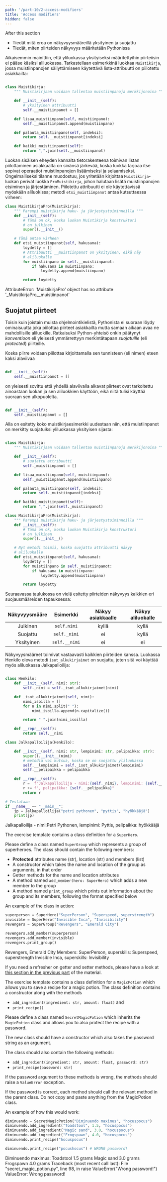```yaml
---
path: '/part-10/2-access-modifiers'
title: 'Access modifiers'
hidden: false
---
```


<text-box variant='learningObjectives' name="Learning objectives">

After this section

- Tiedät mitä eroa on näkyvyysmääreillä yksityinen ja suojattu
- Tiedät, miten piirteiden näkyvyys määritetään Pythonissa

</text-box>

Aikaisemmin mainittiin, että yliluokassa yksityiseksi määritettyihin piirteiisin ei pääse käsiksi aliluokassa. Tarkastellaan esimerkkinä luokkaa `Muistikirja`, jossa muistiinpanojen säilyttämiseen käytettävä lista-attribuutti on piilotettu asiakkailta:

```python

class Muistikirja:
    """ Muistikirjaan voidaan tallentaa muistiinpanoja merkkijonoina """

    def __init__(self):
        # yksityinen attribuutti
        self.__muistiinpanot = []

    def lisaa_muistiinpano(self, muistiinpano):
        self.__muistiinpanot.append(muistiinpano)

    def palauta_muistiinpano(self, indeksi):
        return self.__muistiinpanot[indeksi]

    def kaikki_muistiinpanot(self):
        return ",".join(self.__muistiinpanot)

```

Luokan sisäisen eheyden kannalta tietorakenteena toimivan listan piilottaminen asiakkaalta on sinänsä järkevää, koska luokka tarjoaa itse sopivat operaatiot muistiinpanojen lisäämiseksi ja selaamiseksi. Ongelmalliseksi tilanne muodostuu, jos yritetään kirjoittaa `Muistikirja`-luokan perivät luokka `ProMuistikirja`, johon halutaan lisätä muistiinpanojen etsiminen ja järjestäminen. Piilotettu attribuutti ei ole käytettävissä myöskään aliluokissa; metodi `etsi_muistiinpanot` antaa kutsuttaessa virheen:

```python
class MuistikirjaPro(Muistikirja):
    """ Parempi muistikirja haku- ja järjestystoiminnoilla """
    def __init__(self):
        # Tämä on ok, koska luokan Muistikirja konstruktori
        # on julkinen
        super().__init__()

    # Tämä antaa virheen
    def etsi_muistiinpanot(self, hakusana):
        loydetty = []
        # Attribuutti __muistiinpanot on yksityinen, eikä näy
        # aliluokalle
        for muistiinpano in self.__muistiinpanot:
            if hakusana in muistiinpano:
                loydetty.append(muistiinpano)

        return loydetty

```

<sample-output>
    
AttributeError: 'MuistikirjaPro' object has no attribute '_MuistikirjaPro__muistiinpanot'

</sample-output>



## Suojatut piirteet

Toisin kuin joistain muista ohjelmointikielistä, Pythonista ei suoraan löydy ominaisuutta joka piilottaa piirteet asiakkailta mutta samaan aikaan avaa ne mahdollisille aliluokille. Ratkaisuksi Python-yhteisö onkin päätynyt _konventioon_ eli yleisesti ymmärrettyyn merkintätapaan _suojatuille_ (eli _protected_)  piirteille.

Koska piirre voidaan piilottaa kirjoittamalla sen tunnisteen (eli nimen) eteen kaksi alaviivaa

```python

def __init__(self):
    self.__muistiinpanot = []

```

on yleisesti sovittu että yhdellä alaviivalla alkavat piirteet ovat tarkoitettu ainoastaan luokan ja sen aliluokkien käyttöön, eikä niitä tulisi käyttää suoraan sen ulkopuolelta.

```python

def __init__(self):
    self._muistiinpanot = []

```

Alla on esitetty koko muistikirjaesimerkki uudestaan niin, että muistiinpanot on merkitty suojatuiksi yliluokassa yksityisen sijasta:

```python

class Muistikirja:
    """ Muistikirjaan voidaan tallentaa muistiinpanoja merkkijonoina """

    def __init__(self):
        # suojattu attribuutti
        self._muistiinpanot = []

    def lisaa_muistiinpano(self, muistiinpano):
        self._muistiinpanot.append(muistiinpano)

    def palauta_muistiinpano(self, indeksi):
        return self._muistiinpanot[indeksi]

    def kaikki_muistiinpanot(self):
        return ",".join(self._muistiinpanot)

class MuistikirjaPro(Muistikirja):
    """ Parempi muistikirja haku- ja järjestystoiminnoilla """
    def __init__(self):
        # Tämä on ok, koska luokan Muistikirja konstruktori
        # on julkinen
        super().__init__()

    # Nyt metodi toimii, koska suojattu attribuutti näkyy
    # aliluokalle
    def etsi_muistiinpanot(self, hakusana):
        loydetty = []
        for muistiinpano in self._muistiinpanot:
            if hakusana in muistiinpano:
                loydetty.append(muistiinpano)

        return loydetty

```

Seuraavassa taulukossa on vielä esitetty piirteiden näkyvyys kaikkien eri suojausmääreiden tapauksessa:

Näkyvyysmääre	| Esimerkki | Näkyy asiakkaalle | Näkyy aliluokalle
:--:|:----:|:----:|:----:
Julkinen | `self.nimi` | kyllä | kyllä
Suojattu | `self._nimi` | ei | kyllä
Yksityinen | `self.__nimi` | ei | ei

Näkyvyysmääreet toimivat vastaavasti kaikkien piirteiden kanssa. Luokassa Henkilo oleva metodi `isot_alkukirjaimet` on suojattu, joten sitä voi käyttää myös aliluokassa Jalkapalloilija:

```python

class Henkilo:
    def __init__(self, nimi: str):
        self._nimi = self._isot_alkukirjaimet(nimi)

    def _isot_alkukirjaimet(self, nimi):
        nimi_isoilla = []
        for n in nimi.split(" "):
            nimi_isoilla.append(n.capitalize())

        return " ".join(nimi_isoilla)

    def __repr__(self):
        return self.__nimi

class Jalkapalloilija(Henkilo):

    def __init__(self, nimi: str, lempinimi: str, pelipaikka: str):
        super().__init__(nimi)
        # metodia voi kutsua, koska se on suojattu yliluokassa
        self.__lempinimi = self._isot_alkukirjaimet(lempinimi)
        self.__pelipaikka = pelipaikka

    def __repr__(self):
        r =  f"Jalkapalloilija - nimi:{self._nimi}, lempinimi: {self.__lempinimi}"
        r += f", pelipaikka: {self.__pelipaikka}"
        return r

# Testataan
if __name__ == "__main__":
    jp = Jalkapalloilija("petri pythonen", "pyttis", "hyökkääjä")
    print(jp)

```

<sample-output>

Jalkapalloilija - nimi:Petri Pythonen, lempinimi: Pyttis, pelipaikka: hyökkääjä

</sample-output>


<programming-exercise name='Supergroup' tmcname='part10-05_supergroup'>

The exercise template contains a class definition for a `SuperHero`.

Please define a class named `SuperGroup` which represents a group of superheroes. The class should contain the following members:

* **Protected** attributes name (str), location (str) and members (list)
* A constructor which takes the name and location of the group as arguments, in that order
* Getter methods for the name and location attributes
* A method named `add_member(hero: SuperHero)` which adds a new member to the group
* A method named `print_group` which prints out information about the group and its members, following the format specified below

An example of the class in action:

```python
superperson = SuperHero("SuperPerson", "Superspeed, superstrength")
invisible = SuperHero("Invisible Inca", "Invisibility")
revengers = SuperGroup("Revengers", "Emerald City")

revengers.add_member(superperson)
revengers.add_member(invisible)
revengers.print_group()
```

<sample-output>

Revengers, Emerald City
Members:
SuperPerson, superskills: Superspeed, superstrength
Invisible Inca, superskills: Invisibility

</sample-output>

If you need a refresher on getter and setter methods, please have a look at [this section in the previous part](/part-9/3-encapsulation#getters-and-setters) of the material.

</programming-exercise>

<programming-exercise name='Secret magic potion' tmcname='part10-06_secret_magic_potion'>

The exercise template contains a class definition for a `MagicPotion` which allows you to save a recipe for a magic potion. The class definition contains a constructor along with the methods

* `add_ingredient(ingredient: str, amount: float)` and
* `print_recipe()`

Please define a class named `SecretMagicPotion` which inherits the `MagicPotion` class and allows you to also protect the recipe with a password.

The new class should have a constructor which also takes the password string as an argument.

The class should also contain the following methods:

* `add_ingredient(ingredient: str, amount: float, password: str)`
* `print_recipe(password: str)`

If the password argument to these methods is wrong, the methods should raise a `ValueError` exception.

If the password is correct, each method should call the relevant method in the parent class. Do not copy and paste anything from the MagicPotion class.

An example of how this would work:

```python
diminuendo = SecretMagicPotion("Diminuendo maximus", "hocuspocus")
diminuendo.add_ingredient("Toadstool", 1.5, "hocuspocus")
diminuendo.add_ingredient("Magic sand", 3.0, "hocuspocus")
diminuendo.add_ingredient("Frogspawn", 4.0, "hocuspocus")
diminuendo.print_recipe("hocuspocus")

diminuendo.print_recipe("pocushocus") # WRONG password!
```

<sample-output>

Diminuendo maximus:
Toadstool 1.5 grams
Magic sand 3.0 grams
Frogspawn 4.0 grams
Traceback (most recent call last):
  File "secret_magic_potion.py", line 98, in <module>
    raise ValueError("Wrong password!")
ValueError: Wrong password!

</sample-output>

</programming-exercise>
